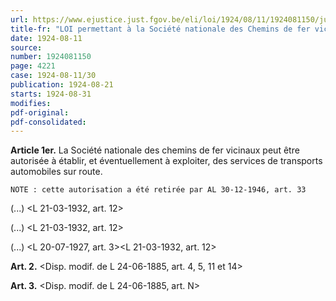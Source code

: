 ```yaml
---
url: https://www.ejustice.just.fgov.be/eli/loi/1924/08/11/1924081150/justel
title-fr: "LOI permettant à la Société nationale des Chemins de fer vicinaux d'obtenir l'autorisation d'établir et d'exploiter des services de transports automobiles sur route. (NOTE : Abrogé pour la Communauté flamande par DCFL 2001-04-20/45, art. 70; En vigueur : indéterminée )"
date: 1924-08-11
source:
number: 1924081150
page: 4221
case: 1924-08-11/30
publication: 1924-08-21
starts: 1924-08-31
modifies:
pdf-original:
pdf-consolidated:
---
```


**Article 1er.** La Société nationale des chemins de fer vicinaux peut être autorisée à établir, et éventuellement à exploiter, des services de transports automobiles sur route.

`NOTE : cette autorisation a été retirée par AL 30-12-1946, art. 33`

(...) <L 21-03-1932, art. 12>

(...) <L 21-03-1932, art. 12>

(...) <L 20-07-1927, art. 3><L 21-03-1932, art. 12>

**Art. 2.** <Disp. modif. de L 24-06-1885, art. 4, 5, 11 et 14>

**Art. 3.** <Disp. modif. de L 24-06-1885, art. N>
